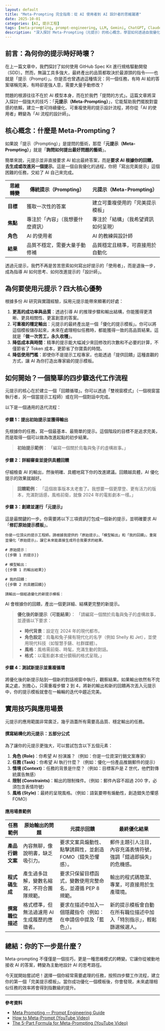 ```yaml
---
layout: default
title: "Meta-Prompting 完全指南：從 AI 使用者到 AI 設計者的思維躍遷"
date: 2025-10-01
categories: [AI, 提示工程]
tags: [meta-prompting, prompt-engineering, LLM, Gemini, ChatGPT, Claude]
description: "深入探討 Meta-Prompting（元提示）的核心概念，學習如何透過自我優化的回饋循環，將普通提示變成可重複使用的專業模板，並掌握實用的工作流程與應用場景。"
---
```


## 前言：為何你的提示時好時壞？

在上一篇文章中，我們探討了如何使用 GitHub Spec Kit 進行規格驅動開發（SDD）。然而，無論工具多強大，最終產出的品質都取決於最源頭的指令——也就是「提示（Prompt）」。你是否也曾遇過這種情況：同一個任務，有時 AI 給的答案堪稱完美，有時卻差強人意，需要大量手動修改？

問題的根源往往不在於 AI 模型本身，而在於我們「提問的方式」。這篇文章將深入探討一個強大的技巧：「**元提示（Meta-Prompting）**」，它能幫助我們擺脫對靈感的依賴，建立一套可持續優化、可重複使用的提示設計流程，將你從「AI 的使用者」轉變為「AI 流程的設計師」。

## 核心概念：什麼是 Meta-Prompting？

如果說「提示（Prompting）」是提問的藝術，那麼「**元提示（Meta-Prompting）**」就是「**詢問如何提出最好問題的藝術**」。

簡單來說，元提示並非直接要求 AI 給出最終答案，而是**要求 AI 根據你的回饋，去生成或改進另一個提示**。這是一個自我優化的過程，你把「寫出完美提示」這個困難的任務，交給了 AI 自己來完成。

| 思維轉變 | 傳統提示（Prompting） | 元提示（Meta-Prompting） |
| --- | --- | --- |
| **目標** | 獲取一次性的答案 | 建立可重複使用的「完美提示模板」 |
| **焦點** | 專注於「內容」（我想要什麼資訊） | 專注於「結構」（我希望資訊如何呈現） |
| **角色** | AI 的使用者 | AI 的教練與設計師 |
| **結果** | 品質不穩定，需要大量手動修補 | 品質穩定且精準，可直接用於自動化 |

透過元提示，我們不再是苦苦思索如何寫出好提示的「使用者」，而是退後一步，成為指導 AI 如何思考、如何改進提示的「設計師」。

## 為何要使用元提示？四大核心優勢

根據多份 AI 研究與實踐經驗，採用元提示能帶來顯著的好處：

1.  **更高的成功率與品質**：透過引導 AI 的推理步驟和輸出結構，你能獲得更清晰、更具相關性、更富創意的答案。
2.  **可重複的穩定輸出**：元提示的最終產出是一個「優化的提示模板」。你可以將這個模板儲存起來，未來在處理相似任務時，都能獲得一致的高品質結果。這就是「**做一次苦工，永久收穫**」。
3.  **降低成本與時間**：精準的提示能大幅減少來回修改的次數和不必要的計算，不僅節省了 Token 成本，更節省了你寶貴的時間。
4.  **降低使用門檻**：即使你不是提示工程專家，也能透過「提供回饋」這種直觀的方式，讓 AI 為你打造出專家級的提示模板。

## 如何開始？一個簡單的四步驟迭代工作流程

元提示的核心在於建立一個「回饋循環」。你可以透過「雙視窗模式」（一個視窗當執行者，另一個當提示工程師）或在同一個對話中完成。

以下是一個通用的迭代流程：

#### 步驟 1：提出初始提示並獲得輸出

先根據你的任務，寫一個最基本、最簡單的提示。這個階段的目標不是追求完美，而是取得一個可以做為改進起點的初步結果。

> **初始提示範例**：
> 「編寫一個關於烏龜與兔子的虛構故事。」

#### 步驟 2：詳細審查並提供具體回饋

仔細檢查 AI 的輸出，然後明確、具體地寫下你的改進建議。回饋越具體，AI 優化提示的效果就越好。

> **回饋範例**：
> 「這個故事版本太老套了。我想要一個更摩登、更有活力的版本，充滿對話感，風格前衛，就像 2024 年的電影劇本一樣。」

#### 步驟 3：創建並運行「元提示」

這是最關鍵的一步。你需要將以下三項資訊打包成一個新的提示，並明確要求 AI 「**修訂原始提示模板**」。

```text
你是一位頂尖的提示工程師。請根據我提供的「原始提示」、「模型輸出」和「我的回饋」，重寫並優化「原始提示」，讓它未來能直接生成符合我要求的結果。

# 原始提示：
{{步驟 1 的提示}}

# 模型輸出：
{{步驟 1 的輸出結果}}

# 我的回饋：
{{步驟 2 的具體回饋}}

請輸出一個經過優化的新提示模板：
```

AI 會根據你的回饋，產出一個更詳細、結構更完整的新提示。

> **優化後的新提示（可能結果）**：
> 「請編寫一個關於烏龜與兔子的虛構故事，並遵循以下要求：
> - **時代背景**：設定在 2024 年的現代都市。
> - **角色設定**：烏龜和兔子擁有現代化的名字（例如 Shelly 和 Jet），並使用現代科技（如智慧手錶、社群媒體）。
> - **風格**：風格需前衛、時髦，充滿生動的對話。
> - **格式**：以電影劇本或分鏡稿的格式呈現。」

#### 步驟 4：測試新提示並重複循環

將優化後的新提示貼到一個新的對話視窗中執行，觀察結果。如果輸出依然有不完美之處，別擔心，只需重複步驟 2 到 4，將新的輸出和新的回饋再次丟入元提示中，你的提示模板就會在一輪輪的迭代中趨近完美。

## 實用技巧與應用場景

元提示的應用範圍非常廣泛，幾乎涵蓋所有需要高品質、穩定輸出的任務。

#### 撰寫結構化的元提示：五部分公式

為了讓你的元提示更強大，可以嘗試包含以下五個元素：

1.  **角色 (Role)**：你希望 AI 扮演誰？（例如：你是一位資深行銷文案專家）
2.  **任務 (Task)**：你希望 AI 執行什麼？（例如：優化一份產品推銷郵件的提示）
3.  **情境 (Context)**：任務的背景是什麼？（例如：目標客戶是 Z 世代，他們對傳統廣告無感）
4.  **限制 (Constraints)**：輸出的限制條件。（例如：郵件內容不超過 200 字，必須包含表情符號）
5.  **風格 (Style)**：最終的呈現風格。（例如：語氣要帶有煽動性，創造錯失恐懼感 FOMO）

#### 應用場景範例

| 任務範例 | 原始輸出的問題 | 元提示回饋 | 最終優化結果 |
| --- | --- | --- | --- |
| **產品行銷文案** | 內容無聊，像說明書，缺乏吸引力。 | 要求文案具煽動性、點擊誘餌性，並創造 FOMO（錯失恐懼感）。 | 郵件主題引人注目，內容充滿表情符號，強調「錯過即損失」的危機感。 |
| **程式碼生成** | 產生過多註解，變數名縮寫，不符合團隊規範。 | 要求只保留目標函式，變數使用完整命名，並遵循 PEP 8 規範。 | 輸出的程式碼簡潔、專業，可直接用於生產環境。 |
| **撰寫職位描述** | 格式標準，但無法過濾用 AI 生成履歷的應徵者。 | 要求在描述中加入一個隱藏指令（例如：在申請信中提及「藍色」）。 | 新的提示模板會自動在所有職位描述中加入「特別指示」，輕鬆篩選候選人。 |

## 總結：你的下一步是什麼？

Meta-prompting 不僅僅是一個技巧，更是一種思維模式的轉變。它讓你從被動地接收 AI 的答案，轉變為主動地設計 AI 的思考路徑。

今天就開始嘗試吧！選擇一個你經常需要處理的任務，按照四步驟工作流程，建立你的第一個「完美提示模板」。當你成功優化一個模板後，你會發現，未來處理相似任務的效率將會得到指數級的提升。

---
**參考資料**

- [Meta Prompting — Prompt Engineering Guide](https://www.promptingguide.ai/techniques/meta-prompting)
- [How to Meta-Prompt (YouTube Video)](https://www.youtube.com/watch?v=KuoH_b_yU-A)
- [The 5-Part Formula for Meta-Prompting (YouTube Video)](https://www.youtube.com/watch?v=if_N-dv3V_8)
